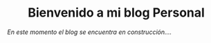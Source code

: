 <h1 align="center" >Bienvenido a mi blog Personal</h1>
<em>En este momento el blog se encuentra en construcción....</em>
